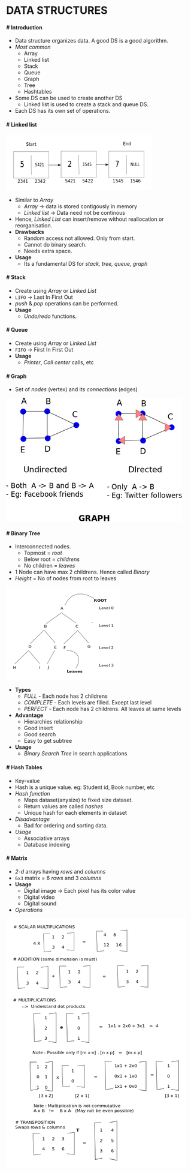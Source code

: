 # DATA STRUCTURES

#### # Introduction

- Data structure organizes data. A good DS is a good algorithm.
- _Most common_
  - Array
  - Linked list
  - Stack
  - Queue
  - Graph
  - Tree
  - Hashtables
- Some DS can be used to create another DS
  - Linked list is used to create a stack and queue DS.
- Each DS has its own set of operations.

#### # Linked list

![](/images/Linkedlist.png?raw=1)

- Similar to _Array_
  - _Array_ -> data is stored contigously in memory
  - _Linked list_ -> Data need not be continous
- Hence, _Linked List_ can insert/remove without reallocation or reorganisation.
- **Drawbacks**
  - Random access not allowed. Only from start.
  - Cannot do binary search.
  - Needs extra space.
- **Usage**
  - Its a fundamental DS for _stack, tree, queue, graph_

#### # Stack

- Create using _Array_ or _Linked List_
- `LIFO` -> Last In First Out
- _push_ & _pop_ operations can be performed.
- **Usage**
  - _Undo/redo_ functions.

#### # Queue

- Create using _Array_ or _Linked List_
- `FIFO` -> First In First Out
- **Usage**
  - _Printer_, _Call center_ calls, etc

#### # Graph

- Set of _nodes_ (vertex) and its _connections_ (edges)

![](/images/graph.png?raw=1)

#### # Binary Tree

- Interconnected nodes.
  - Topmost = _root_
  - Below root = _childrens_
  - No children = _leaves_
- 1 Node can have max 2 childrens. Hence called _Binary_
- _Height_ = No of nodes from root to leaves

![](/images/tree3.png?raw=1)

- **Types**
  - _FULL_ - Each node has 2 childrens
  - _COMPLETE_ - Each levels are filled. Except last level
  - _PERFECT_ - Each node has 2 childrens. All leaves at same levels
- **Advantage**
  - Hierarchies relationship
  - Good insert
  - Good search
  - Easy to get subtree
- **Usage**
  - _Binary Search Tree_ in search applications

#### # Hash Tables

- Key-value
- Hash is a unique value. eg: Student id, Book number, etc
- _Hash function_
  - Maps dataset(anysize) to fixed size dataset.
  - Return values are called _hashes_
  - Unique hash for each elements in dataset
- _Disadvantage_
  - Bad for ordering and sorting data.
- _Usage_
  - Associative arrays
  - Database indexing

#### # Matrix

- _2-d_ arrays having _rows_ and _columns_
- `6x3` matrix = 6 _rows_ and 3 _columns_
- **Usage**
  - Digital image -> Each pixel has its color value
  - Digital video
  - Digital sound
- _Operations_

![](/images/matrix.png?raw=1)
